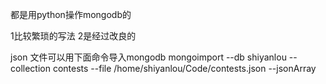 都是用python操作mongodb的


1比较繁琐的写法
2是经过改良的


json 文件可以用下面命令导入mongodb
mongoimport --db shiyanlou --collection contests --file /home/shiyanlou/Code/contests.json --jsonArray